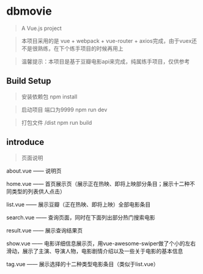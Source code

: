# dbmovie

> A Vue.js project

> 本项目采用的是 vue + webpack + vue-router + axios完成，由于vuex还不是很熟练，在下个练手项目的时候再用上

> 温馨提示：本项目是基于豆瓣电影api来完成，纯属练手项目，仅供参考

## Build Setup

> 安装依赖包
 npm install

> 启动项目 端口为9999
 npm run dev

>打包文件  /dist
 npm run build

## introduce

> 页面说明

 about.vue —— 说明页

 home.vue —— 首页展示页（展示正在热映、即将上映部分条目；展示十二种不同类型的列表供人点击）

 list.vue —— 展示豆瓣（正在热映、即将上映）全部电影条目

 search.vue —— 查询页面，同时在下面列出部分热门搜索电影

 result.vue —— 展示查询结果页

 show.vue —— 电影详细信息展示页，用vue-awesome-swiper做了个小的左右滑动，展示了主演、导演人物，电影剧情介绍以及一些关于电影的基本信息

 tag.vue —— 展示选择的十二种类型电影条目（类似于list.vue）